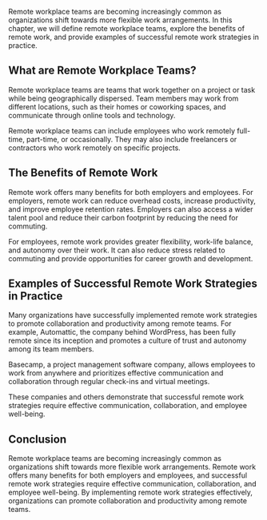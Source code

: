 
Remote workplace teams are becoming increasingly common as organizations shift towards more flexible work arrangements. In this chapter, we will define remote workplace teams, explore the benefits of remote work, and provide examples of successful remote work strategies in practice.

What are Remote Workplace Teams?
--------------------------------

Remote workplace teams are teams that work together on a project or task while being geographically dispersed. Team members may work from different locations, such as their homes or coworking spaces, and communicate through online tools and technology.

Remote workplace teams can include employees who work remotely full-time, part-time, or occasionally. They may also include freelancers or contractors who work remotely on specific projects.

The Benefits of Remote Work
---------------------------

Remote work offers many benefits for both employers and employees. For employers, remote work can reduce overhead costs, increase productivity, and improve employee retention rates. Employers can also access a wider talent pool and reduce their carbon footprint by reducing the need for commuting.

For employees, remote work provides greater flexibility, work-life balance, and autonomy over their work. It can also reduce stress related to commuting and provide opportunities for career growth and development.

Examples of Successful Remote Work Strategies in Practice
---------------------------------------------------------

Many organizations have successfully implemented remote work strategies to promote collaboration and productivity among remote teams. For example, Automattic, the company behind WordPress, has been fully remote since its inception and promotes a culture of trust and autonomy among its team members.

Basecamp, a project management software company, allows employees to work from anywhere and prioritizes effective communication and collaboration through regular check-ins and virtual meetings.

These companies and others demonstrate that successful remote work strategies require effective communication, collaboration, and employee well-being.

Conclusion
----------

Remote workplace teams are becoming increasingly common as organizations shift towards more flexible work arrangements. Remote work offers many benefits for both employers and employees, and successful remote work strategies require effective communication, collaboration, and employee well-being. By implementing remote work strategies effectively, organizations can promote collaboration and productivity among remote teams.
